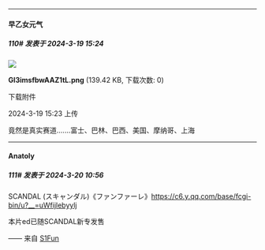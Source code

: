 ﻿
*****

####  早乙女元气  
##### 110#       发表于 2024-3-19 15:24

<img src="https://img.saraba1st.com/forum/202403/19/152312t60e3fej2b7i308f.png" referrerpolicy="no-referrer">

<strong>GI3imsfbwAAZ1tL.png</strong> (139.42 KB, 下载次数: 0)

下载附件

2024-3-19 15:23 上传

竟然是真实赛道.......富士、巴林、巴西、美国、摩纳哥、上海


*****

####  Anatoly  
##### 111#       发表于 2024-3-20 10:56

SCANDAL (スキャンダル)《ファンファーレ》https://c6.y.qq.com/base/fcgi-bin/u?__=uWfijlebyylj 

本片ed已随SCANDAL新专发售

—— 来自 [S1Fun](https://s1fun.koalcat.com)

